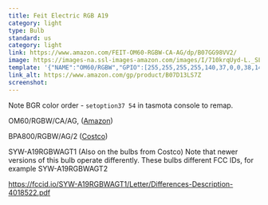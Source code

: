 ```yaml
---
title: Feit Electric RGB A19
category: light
type: Bulb
standard: us
category: light
link: https://www.amazon.com/FEIT-OM60-RGBW-CA-AG/dp/B07GG98VV2/
image: https://images-na.ssl-images-amazon.com/images/I/710krqUyd-L._SL1500_.jpg
template: '{"NAME":"OM60/RGBW","GPIO":[255,255,255,255,140,37,0,0,38,142,141,255,255],"FLAG":0,"BASE":18}'
link_alt: https://www.amazon.com/gp/product/B07D13LS7Z
screenshot:
---
```

Note BGR color order - `setoption37 54` in tasmota console to remap.

OM60/RGBW/CA/AG, ([Amazon](https://www.amazon.com/FEIT-OM60-RGBW-CA-AG/dp/B07GG98VV2/))

BPA800/RGBW/AG/2 ([Costco](https://www.costco.com/FEIT-WiFi-Smart-Bulbs-4-pack.product.100417461.html))

SYW-A19RGBWAGT1 (Also on the bulbs from Costco)
Note that newer versions of this bulb operate differently.  These bulbs different FCC IDs, for example SYW-A19RGBWAGT2

https://fccid.io/SYW-A19RGBWAGT1/Letter/Differences-Description-4018522.pdf
